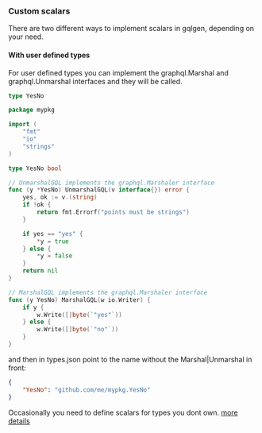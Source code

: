 ### Custom scalars

There are two different ways to implement scalars in gqlgen, depending on your need.


#### With user defined types
For user defined types you can implement the graphql.Marshal and graphql.Unmarshal interfaces and they will be called.


```graphql schema
type YesNo
```  
 
```go
package mypkg

import (
	"fmt"
	"io"
	"strings"
)

type YesNo bool

// UnmarshalGQL implements the graphql.Marshaler interface
func (y *YesNo) UnmarshalGQL(v interface{}) error {
	yes, ok := v.(string)
	if !ok {
		return fmt.Errorf("points must be strings")
	}

	if yes == "yes" {
		*y = true
	} else {
		*y = false
	}
	return nil
}

// MarshalGQL implements the graphql.Marshaler interface
func (y YesNo) MarshalGQL(w io.Writer) {
	if y {
		w.Write([]byte(`"yes"`))
	} else {
		w.Write([]byte(`"no"`))
	}
}
```

and then in types.json point to the name without the Marshal|Unmarshal in front:
```json
{
    "YesNo": "github.com/me/mypkg.YesNo"
}
```

Occasionally you need to define scalars for types you dont own. [more details](./advanced_scalars.md)
